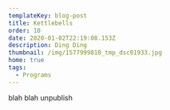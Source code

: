 ```yaml
---
templateKey: blog-post
title: Kettlebells
order: 10
date: 2020-01-02T22:19:08.153Z
description: Ding Ding
thumbnail: /img/1577999810_tmp_dsc01933.jpg
home: true
tags:
  - Programs
---
```

blah blah unpublish
